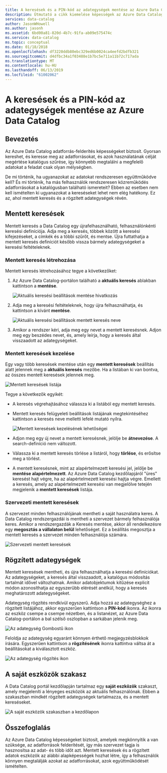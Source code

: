 ```yaml
---
title: A keresések és a PIN-kód az adategységek mentése az Azure Data Catalog
description: Útmutató a cikk kiemelése képességek az Azure Data Catalog az adatforrásokat és a későbbi használat céljából adategységek mentéséhez.
services: data-catalog
author: JasonWHowell
ms.author: jasonh
ms.assetid: 6bd00a81-820d-4b7c-91fa-ab09e575474c
ms.service: data-catalog
ms.topic: conceptual
ms.date: 01/18/2018
ms.openlocfilehash: df3220ddb80ebc329ed6b0024ca4eefd2bdfb321
ms.sourcegitcommit: d4dfbc34a1f03488e1b7bc5e711a11b72c717ada
ms.translationtype: MT
ms.contentlocale: hu-HU
ms.lasthandoff: 06/13/2019
ms.locfileid: "61002062"
---
```

# <a name="save-searches-and-pin-data-assets-in-azure-data-catalog"></a>A keresések és a PIN-kód az adategységek mentése az Azure Data Catalog
## <a name="introduction"></a>Bevezetés
Az Azure Data Catalog adatforrás-felderítés képességeket biztosít. Gyorsan kereshet, és keresse meg az adatforrásokat, és azok használatának célját megértése katalógus szűrése, így könnyebb megtalálni a megfelelő adatokat a feladat csak olyan mélységben.

De mi történik, ha ugyanazokat az adatokat rendszeresen együttműködve kell? És mi történik, ha más felhasználók rendszeresen közreműködés adatforrásokat a katalógusban található ismereteit? Ebben az esetben nem kell ismételten ki ugyanazokat a kereséseket lehet nem elég hatékony. Ez az, ahol mentett keresés és a rögzített adategységek révén.

## <a name="saved-searches"></a>Mentett keresések
Mentett keresés a Data Catalog egy újrafelhasználható, felhasználónkénti keresési definíciója. Adja meg a keresés, többek között a keresési kifejezéseket, a címkék és a többi szűrőt, és mentse. Újra futtathatja a mentett keresés definíciót később vissza bármely adategységeket a keresési feltételeknek.

### <a name="create-a-saved-search"></a>Mentett keresés létrehozása
Mentett keresés létrehozásához tegye a következőket:
1. Az Azure Data Catalog-portálon található a **aktuális keresés** ablakban kattintson a **mentése**. 

    ![Aktuális keresési beállítások mentése hivatkozás](./media/data-catalog-how-to-save-pin/01-save-option.png) 

2. Adja meg a keresési feltételeknek, hogy újra felhasználhatja, és kattintson a kívánt **mentése**.

    ![Aktuális keresési beállítások mentett keresés neve](./media/data-catalog-how-to-save-pin/02-name.png)

3. Amikor a rendszer kéri, adja meg egy nevet a mentett keresésnek. Adjon meg egy beszédes nevet, és, amely leírja, hogy a keresés által visszaadott az adategységeket.

### <a name="manage-saved-searches"></a>Mentett keresések kezelése
Egy vagy több keresések mentése után egy **mentett keresések** beállítás alatt jelennek meg a **aktuális keresés** mezőbe. Ha a listában ki van bontva, az összes mentett keresések jelennek meg.

 ![Mentett keresések listája](./media/data-catalog-how-to-save-pin/03-list.png)

Tegye a következők egyikét:

* A keresés végrehajtásához válassza ki a listából egy mentett keresés.

* Mentett keresés felügyeleti beállítások listájának megtekintéséhez kattintson a keresés neve melletti lefelé mutató nyílra.

    ![Mentett keresések kezelésének lehetőségei](./media/data-catalog-how-to-save-pin/04-managing.png)

* Adjon meg egy új nevet a mentett keresésnek, jelölje be **átnevezése**. A search-definíció nem változott.

* Válassza ki a mentett keresés törlése a listáról, hogy **törlése**, és erősítse meg a törlést.

* A mentett keresésnek, mint az alapértelmezett keresési jel, jelölje be **mentése alapértelmezett**. Az Azure Data Catalog kezdőlapjáról "üres" keresést hajt végre, ha az alapértelmezett keresési hajtja végre. Emellett a keresés, amely az alapértelmezett keresési van megjelölve tetején megjelenik a **mentett keresések** listája.

### <a name="organizational-saved-searches"></a>Szervezeti mentett keresések
A szervezet minden felhasználójának mentheti a saját használatra keres. A Data Catalog rendszergazdái is mentheti a szervezet bármely felhasználója keres. Amikor a rendszergazdák a Keresés mentése, akkor áll rendelkezésre egy **megosztás a vállalaton belül** lehetőséget. Ez a beállítás megosztja a mentett keresés a szervezet minden felhasználója számára.

 ![Szervezeti mentett keresések](./media/data-catalog-how-to-save-pin/08-organizational-saved-search.png)

## <a name="pinned-data-assets"></a>Rögzített adategységek
Mentett keresések mentheti, és újra felhasználhatja a keresési definíciókat. Az adategységeket, a keresés által visszaadott, a katalógus módosítás tartalmát idővel változhatnak. Amikor adatobjektumok kitűzése explicit módon azonosíthatja az egyszerűbb elérését anélkül, hogy a keresés meghatározott adategységeket.

Adategység rögzítés rendkívül egyszerű. Adja hozzá az adategységhez a rögzített listájához, akkor egyszerűen kattintson a **PIN-kód** ikonra. Az ikonra az eszköz csempe a csempe nézetben, és a listanézet, az Azure Data Catalog-portálon a bal szélső oszlopban a sarkában jelenik meg.

![Az adategység Gombostű ikon](./media/data-catalog-how-to-save-pin/05-pinning.png)

Feloldja az adategység egyaránt könnyen érthető megjegyzésblokkok írására. Egyszerűen kattintson a **rögzítésének** ikonra kattintva váltsa át a beállításokat a kiválasztott eszköz.

![Az adategység rögzítés ikon](./media/data-catalog-how-to-save-pin/06-unpinning.png)

## <a name="the-my-assets-section"></a>A saját eszközök szakasz
A Data Catalog portál kezdőlapján tartalmaz egy **saját eszközök** szakaszt, amely megjeleníti a lényeges eszközök az aktuális felhasználónak. Ebben a szakaszban mindkét rögzített adategységek tartalmazza, és a mentett kereséseket.

![A saját eszközök szakaszban a kezdőlapon](./media/data-catalog-how-to-save-pin/07-my-assets.png)

## <a name="summary"></a>Összefoglalás
Az Azure Data Catalog képességeket biztosít, amelyek megkönnyítik a van szüksége, az adatforrások felderítését, így más szervezet tagja is hasznosítsa az adat- és több időt azt. Mentett keresések és a rögzített adatok eszközök az alábbi alapképességek hozhat létre, így a felhasználók könnyen megtalálják azokat az adatforrásokat, azok együttműködését ismételten.
